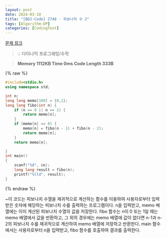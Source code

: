 ```yaml
---
layout: post
date: 2024-03-10
title: "[BOJ-Code] 2748 - 피보나치 수 2"
tags: [Algorithm-DP]
categories: [CodingTest]
---
```


[문제 링크](https://www.acmicpc.net/problem/2748)


> 💡 다이나믹 프로그래밍/수학


> **Memory   1112KB                                   Time   0ms                                Code Length   333B**



{% raw %}
```c++
#include<stdio.h>
using namespace std;

int n;
long long memo[100] = {0,1};
long long fibo(int n) {
	if (n == 0 || n == 1) {
		return memo[n];
	}
	if (memo[n] == 0) {
		memo[n] = fibo(n - 1) + fibo(n - 2);
		return memo[n];
	}
	return memo[n];

}
int main()
{
	scanf("%d", &n);
	long long result = fibo(n);
	printf("%lld", result);
}
```
{% endraw %}



~이 코드는 피보나치 수열을 재귀적으로 계산하는 함수를 이용하여 사용자로부터 입력받은 숫자에 해당하는 피보나치 수를 출력하는 프로그램이다.
n을 입력받고, memo 배열에는 이미 계산된 피보나치 수열의 값을 저장한다.
fibo 함수는 n이 0 또는 1일 때는 memo 배열에서 값을 반환하고, 그 외의 경우에는 memo 배열에 값이 없다면 n-1과 n-2의 피보나치 수를 재귀적으로 계산하여 memo 배열에 저장하고 반환한다.
main 함수에서는 사용자로부터 n을 입력받고, fibo 함수를 호출하여 결과를 출력한다.

